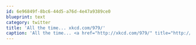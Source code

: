```yaml
---
id: 6e96849f-8bc6-44d5-a76d-4e47a9389ce0
blueprint: text
category: twitter
title: 'All the time... xkcd.com/979/'
caption: 'All the time... <a href="http://xkcd.com/979/" title="http://xkcd.com/979/" class="link link_untco">xkcd.com/979/</a>'
---
```

